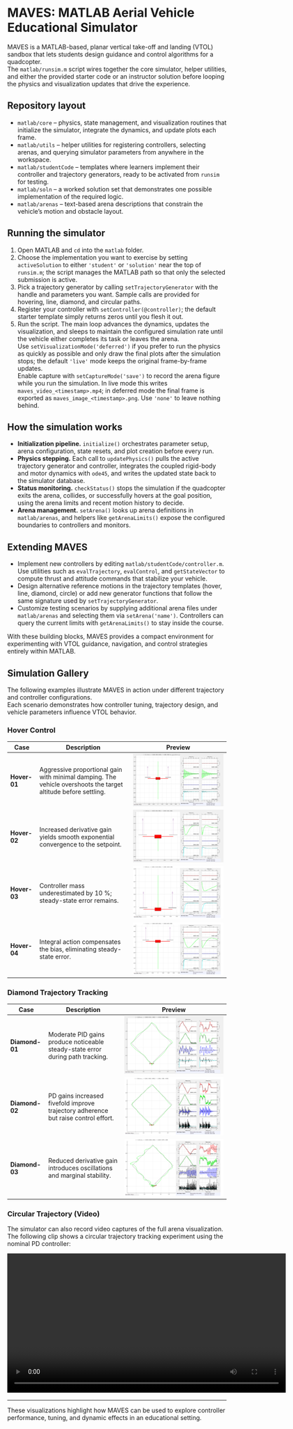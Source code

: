 # MAVES: MATLAB Aerial Vehicle Educational Simulator

MAVES is a MATLAB-based, planar vertical take-off and landing (VTOL) sandbox that lets students design guidance and control algorithms for a quadcopter.  
The `matlab/runsim.m` script wires together the core simulator, helper utilities, and either the provided starter code or an instructor solution before looping the physics and visualization updates that drive the experience.

## Repository layout
- `matlab/core` – physics, state management, and visualization routines that initialize the simulator, integrate the dynamics, and update plots each frame.
- `matlab/utils` – helper utilities for registering controllers, selecting arenas, and querying simulator parameters from anywhere in the workspace.
- `matlab/studentCode` – templates where learners implement their controller and trajectory generators, ready to be activated from `runsim` for testing.
- `matlab/soln` – a worked solution set that demonstrates one possible implementation of the required logic.
- `matlab/arenas` – text-based arena descriptions that constrain the vehicle’s motion and obstacle layout.

## Running the simulator
1. Open MATLAB and `cd` into the `matlab` folder.  
2. Choose the implementation you want to exercise by setting `activeSolution` to either `'student'` or `'solution'` near the top of `runsim.m`; the script manages the MATLAB path so that only the selected submission is active.  
3. Pick a trajectory generator by calling `setTrajectoryGenerator` with the handle and parameters you want. Sample calls are provided for hovering, line, diamond, and circular paths.  
4. Register your controller with `setController(@controller)`; the default starter template simply returns zeros until you flesh it out.  
5. Run the script. The main loop advances the dynamics, updates the visualization, and sleeps to maintain the configured simulation rate until the vehicle either completes its task or leaves the arena.  
   Use `setVisualizationMode('deferred')` if you prefer to run the physics as quickly as possible and only draw the final plots after the simulation stops; the default `'live'` mode keeps the original frame-by-frame updates.  
   Enable capture with `setCaptureMode('save')` to record the arena figure while you run the simulation. In live mode this writes `maves_video_<timestamp>.mp4`; in deferred mode the final frame is exported as `maves_image_<timestamp>.png`. Use `'none'` to leave nothing behind.

## How the simulation works
- **Initialization pipeline.** `initialize()` orchestrates parameter setup, arena configuration, state resets, and plot creation before every run.  
- **Physics stepping.** Each call to `updatePhysics()` pulls the active trajectory generator and controller, integrates the coupled rigid-body and motor dynamics with `ode45`, and writes the updated state back to the simulator database.  
- **Status monitoring.** `checkStatus()` stops the simulation if the quadcopter exits the arena, collides, or successfully hovers at the goal position, using the arena limits and recent motion history to decide.  
- **Arena management.** `setArena()` looks up arena definitions in `matlab/arenas`, and helpers like `getArenaLimits()` expose the configured boundaries to controllers and monitors.

## Extending MAVES
- Implement new controllers by editing `matlab/studentCode/controller.m`. Use utilities such as `evalTrajectory`, `evalControl`, and `getStateVector` to compute thrust and attitude commands that stabilize your vehicle.  
- Design alternative reference motions in the trajectory templates (hover, line, diamond, circle) or add new generator functions that follow the same signature used by `setTrajectoryGenerator`.  
- Customize testing scenarios by supplying additional arena files under `matlab/arenas` and selecting them via `setArena('name')`. Controllers can query the current limits with `getArenaLimits()` to stay inside the course.

With these building blocks, MAVES provides a compact environment for experimenting with VTOL guidance, navigation, and control strategies entirely within MATLAB.

## Simulation Gallery

The following examples illustrate MAVES in action under different trajectory and controller configurations.  
Each scenario demonstrates how controller tuning, trajectory design, and vehicle parameters influence VTOL behavior.

### Hover Control
| Case | Description | Preview |
|------|--------------|----------|
| **Hover-01** | Aggressive proportional gain with minimal damping. The vehicle overshoots the target altitude before settling. | ![Hover-01](matlab/screenshots/sim-hover-01.png) |
| **Hover-02** | Increased derivative gain yields smooth exponential convergence to the setpoint. | ![Hover-02](matlab/screenshots/sim-hover-02.png) |
| **Hover-03** | Controller mass underestimated by 10 %; steady-state error remains. | ![Hover-03](matlab/screenshots/sim-hover-03.png) |
| **Hover-04** | Integral action compensates the bias, eliminating steady-state error. | ![Hover-04](matlab/screenshots/sim-hover-04.png) |

### Diamond Trajectory Tracking
| Case | Description | Preview |
|------|--------------|----------|
| **Diamond-01** | Moderate PID gains produce noticeable steady-state error during path tracking. | ![Diamond-01](matlab/screenshots/sim-diamond-01.png) |
| **Diamond-02** | PD gains increased fivefold improve trajectory adherence but raise control effort. | ![Diamond-02](matlab/screenshots/sim-diamond-02.png) |
| **Diamond-03** | Reduced derivative gain introduces oscillations and marginal stability. | ![Diamond-03](matlab/screenshots/sim-diamond-03.png) |

### Circular Trajectory (Video)
The simulator can also record video captures of the full arena visualization.  
The following clip shows a circular trajectory tracking experiment using the nominal PD controller:

<p align="center">
  <video src="https://github.com/ozaslan/maves/raw/main/matlab/screenshots/sim-circle-01.avi" width="640" controls>
    Your browser does not support embedded videos.  
    <a href="https://github.com/ozaslan/maves/raw/main/matlab/screenshots/sim-circle-01.avi">Download the video here.</a>
  </video>
</p>

---

These visualizations highlight how MAVES can be used to explore controller performance, tuning, and dynamic effects in an educational setting.
